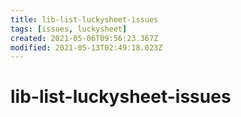 ```yaml
---
title: lib-list-luckysheet-issues
tags: [issues, luckysheet]
created: 2021-05-06T09:56:23.367Z
modified: 2021-05-13T02:49:18.023Z
---
```


# lib-list-luckysheet-issues


